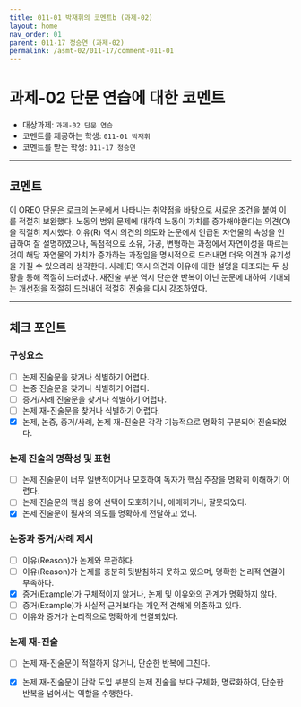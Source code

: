 ```yaml
---
title: 011-01 박재휘의 코멘트b (과제-02) 
layout: home
nav_order: 01
parent: 011-17 정승연 (과제-02)
permalink: /asmt-02/011-17/comment-011-01
---
```


# 과제-02 단문 연습에 대한 코멘트

- 대상과제: `과제-02 단문 연습`
- 코멘트를 제공하는 학생: `011-01 박재휘` 
- 코멘트를 받는 학생: `011-17 정승연` 

---

## 코멘트

이 OREO 단문은 로크의 논문에서 나타나는 취약점을 바탕으로 새로운 조건을 붙여 이를 적절히 보완했다. 노동의 범위 문제에 대하여 노동이 가치를 증가해야한다는 의견(O)을 적절히 제시했다. 이유(R) 역시 의견의 의도와 논문에서 언급된 자연물의 속성을 언급하여 잘 설명하였으나, 독점적으로 소유, 가공, 변형하는 과정에서 자연이성을 따르는 것이 해당 자연물의 가치가 증가하는 과정임을 명시적으로 드러내면 더욱 의견과 유기성을 가질 수 있으리라 생각한다. 사례(E) 역시 의견과 이유에 대한 설명을 대조되는 두 상황을 통해 적절히 드러냈다. 재진술 부분 역시 단순한 반복이 아닌 눈문에 대하여 기대되는 개선점을 적절히 드러내어 적절히 진술을 다시 강조하였다.

---

## 체크 포인트

### **구성요소**
- [ ] 논제 진술문을 찾거나 식별하기 어렵다.
- [ ] 논증 진술문을 찾거나 식별하기 어렵다.
- [ ] 증거/사례 진술문을 찾거나 식별하기 어렵다.
- [ ] 논제 재-진술문을 찾거나 식별하기 어렵다.
- [x] 논제, 논증, 증거/사례, 논제 재-진술문 각각 기능적으로 명확히 구분되어 진술되었다.

### **논제 진술의 명확성 및 표현**  
- [ ] 논제 진술문이 너무 일반적이거나 모호하여 독자가 핵심 주장을 명확히 이해하기 어렵다.  
- [ ] 논제 진술문의 핵심 용어 선택이 모호하거나, 애매하거나, 잘못되었다.  
- [x] 논제 진술문이 필자의 의도를 명확하게 전달하고 있다.  

### **논증과 증거/사례 제시**  
- [ ] 이유(Reason)가 논제와 무관하다.
- [ ] 이유(Reason)가 논제를 충분히 뒷받침하지 못하고 있으며, 명확한 논리적 연결이 부족하다.  
- [x] 증거(Example)가 구체적이지 않거나, 논제 및 이유와의 관계가 명확하지 않다. 
- [ ] 증거(Example)가 사실적 근거보다는 개인적 견해에 의존하고 있다.  
- [ ] 이유와 증거가 논리적으로 명확하게 연결되었다.  

### **논제 재-진술**  
- [ ] 논제 재-진술문이 적절하지 않거나, 단순한 반복에 그친다.   
- [x] 논제 재-진술문이 단락 도입 부분의 논제 진술을 보다 구체화, 명료화하여, 단순한 반복을 넘어서는 역할을 수행한다.  

